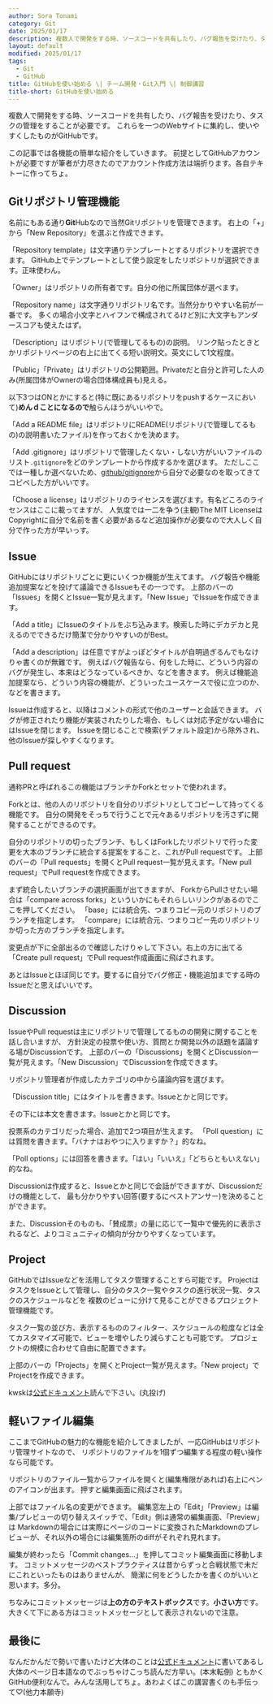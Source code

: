 ```yaml
---
author: Sora Tonami
category: Git
date: 2025/01/17
description: 複数人で開発をする時、ソースコードを共有したり、バグ報告を受けたり、タスクの管理をすることが必要です。これらを一つのWebサイトに集約し使いやすくしたものがGitHubです。
layout: default
modified: 2025/01/17
tags:
  - Git
  - GitHub
title: GitHubを使い始める \| チーム開発・Git入門 \| 制御講習
title-short: GitHubを使い始める
---
```


複数人で開発をする時、ソースコードを共有したり、バグ報告を受けたり、タスクの管理をすることが必要です。
これらを一つのWebサイトに集約し、使いやすくしたものがGitHubです。

この記事では各機能の簡単な紹介をしていきます。
前提としてGitHubアカウントが必要ですが筆者が力尽きたのでアカウント作成方法は端折ります。各自テキトーに作ってちょ。

## Gitリポジトリ管理機能

名前にもある通り**Git**Hubなので当然Gitリポジトリを管理できます。 右上の「+」から「New Repository」を選ぶと作成できます。

「Repository template」は文字通りテンプレートとするリポジトリを選択できます。
GitHub上でテンプレートとして使う設定をしたリポジトリが選択できます。正味使わん。

「Owner」はリポジトリの所有者です。自分の他に所属団体が選べます。

「Repository name」は文字通りリポジトリ名です。当然分かりやすい名前が一番です。
多くの場合小文字とハイフンで構成されてるけど別に大文字もアンダースコアも使えたはず。

「Description」はリポジトリ(で管理してるもの)の説明。 リンク貼ったときとかリポジトリページの右上に出てくる短い説明文。英文にして1文程度。

「Public」「Private」はリポジトリの公開範囲。Privateだと自分と許可した人のみ(所属団体がOwnerの場合団体構成員も)見える。

以下3つはONとかにすると(特に既にあるリポジトリをpushするケースにおいて)**めんｄことになるので**触らんほうがいいやで。

「Add a README file」はリポジトリにREADME(リポジトリ(で管理してるもの)の説明書いたファイル)を作っておくかを決めます。

「Add .gitignore」はリポジトリで管理したくない・しない方がいいファイルのリスト`.gitignore`をどのテンプレートから作成するかを選びます。
ただしここでは一種しか選べないため、[github/gitignore](https://github.com/github/gitignore)から自分で必要なのを取ってきてコピペした方がいいです。

「Choose a license」はリポジトリのライセンスを選びます。有名どころのライセンスはここに載ってますが、 人気度では一二を争う(主観)The MIT
LicenseはCopyrightに自分で名前を書く必要があるなど追加操作が必要なので大人しく自分で作った方が早いっす。

## Issue

GitHubにはリポジトリごとに更にいくつか機能が生えてます。 バグ報告や機能追加提案などを投げて議論できるIssueもその一つです。
上部のバーの「Issues」を開くとIssue一覧が見えます。「New Issue」でIssueを作成できます。

「Add a title」にIssueのタイトルをぶち込みます。検索した時にデカデカと見えるのでできるだけ簡潔で分かりやすいのがBest。

「Add a description」は任意ですがよっぽどタイトルが自明過ぎるんでもなけりゃ書くのが無難です。
例えばバグ報告なら、何をした時に、どういう内容のバグが発生し、本来はどうなっているべきか、などを書きます。
例えば機能追加提案なら、どういう内容の機能が、どういったユースケースで役に立つのか、などを書きます。

Issueは作成すると、以降はコメントの形式で他のユーザーと会話できます。
バグが修正されたり機能が実装されたりした場合、もしくは対応予定がない場合にはIssueを閉じます。
Issueを閉じることで検索(デフォルト設定)から除外され、他のIssueが探しやすくなります。

## Pull request

通称PRと呼ばれるこの機能はブランチかForkとセットで使われます。

Forkとは、他の人のリポジトリを自分のリポジトリとしてコピーして持ってくる機能です。
自分の開発をそっちで行うことで元々あるリポジトリを汚さずに開発することができるのです。

自分のリポジトリの切ったブランチ、もしくはForkしたリポジトリで行った変更を大本のブランチに統合する提案をすること、これがPull requestです。
上部のバーの「Pull requests」を開くとPull request一覧が見えます。「New pull request」でPull
requestを作成できます。

まず統合したいブランチの選択画面が出てきますが、 ForkからPullさせたい場合は「compare across
forks」といういかにもそれらしいリンクがあるのでここを押してください。 「base」には統合先、つまりコピー元のリポジトリのブランチを指定します。
「compare」には統合元、つまりコピー先のリポジトリか切った方のブランチを指定します。

変更点が下に全部出るので確認したけりゃして下さい。右上の方に出てる「Create pull request」でPull request作成画面に飛ばされます。

あとはIssueとほぼ同じです。要するに自分でバグ修正・機能追加までする時のIssueだと思えばいいです。

## Discussion

IssueやPull requestは主にリポジトリで管理してるものの開発に関することを話し合いますが、
方針決定の投票や使い方、質問とか開発以外の話題を議論する場がDiscussionです。
上部のバーの「Discussions」を開くとDiscussion一覧が見えます。「New Discussion」でDiscussionを作成できます。

リポジトリ管理者が作成したカテゴリの中から議論内容を選びます。

「Discussion title」にはタイトルを書きます。Issueとかと同じです。

その下には本文を書きます。Issueとかと同じです。

投票系のカテゴリだった場合、追加で2つ項目が生えます。 「Poll question」には質問を書きます。「バナナはおやつに入りますか？」的なね。

「Poll options」には回答を書きます。「はい」「いいえ」「どちらともいえない」的なね。

Discussionは作成すると、Issueとかと同じで会話ができますが、Discussionだけの機能として、
最も分かりやすい回答(要するにベストアンサー)を決めることができます。

また、Discussionそのものも、「賛成票」の量に応じて一覧中で優先的に表示されるなど、よりコミュニティの傾向が分かりやすくなっています。

## Project

GitHubではIssueなどを活用してタスク管理することすら可能です。
ProjectはタスクをIssueとして管理し、自分のタスク一覧やタスクの進行状況一覧、タスクのスケジュールなどを
複数のビューに分けて見ることができるプロジェクト管理機能です。

タスク一覧の並び方、表示するもののフィルター、スケジュールの粒度などは全てカスタマイズ可能で、ビューを増やしたり減らすことも可能です。
プロジェクトの規模に合わせて自由に配置できます。

上部のバーの「Projects」を開くとProject一覧が見えます。「New project」でProjectを作成できます。

kwskは[公式ドキュメント](https://docs.github.com/ja/issues/planning-and-tracking-with-projects)読んで下さい。(丸投げ)

## 軽いファイル編集

ここまでGitHubの魅力的な機能を紹介してきましたが、一応GitHubはリポジトリ管理サイトなので、
リポジトリのファイルを1個ずつ編集する程度の軽い操作なら可能です。

リポジトリのファイル一覧からファイルを開くと(編集権限があれば)右上にペンのアイコンが出ます。 押すと編集画面に飛ばされます。

上部ではファイル名の変更ができます。
編集窓左上の「Edit」「Preview」は編集/プレビューの切り替えスイッチで、「Edit」側は通常の編集画面、「Preview」は
Markdownの場合には実際にページのコードに変換されたMarkdownのプレビューが、それ以外の場合には編集箇所のdiffがそれぞれ見れます。

編集が終わったら「Commit changes...」を押してコミット編集画面に移動します。
コミットメッセージのベストプラクティスは昔からずっと合戦状態で未だにこれといったものはありませんが、 簡潔に何をどうしたかを書くのがいいと思います。多分。

ちなみにコミットメッセージは**上の方のテキストボックス**です。**小さい方**です。 大きくて下にある方はコミットメッセージとして表示されないので注意。

## 最後に

なんだかんだで勢いで書いたけど大体のことは[公式ドキュメント](https://docs.github.com/ja)に書いてあるし大体のページ日本語なのでぶっちゃけこっち読んだ方早い。(本末転倒)
ともかくGitHub便利なんで。みんな活用してちょ。あわよくばこの講習書くのも手伝って♡(他力本願寺)

